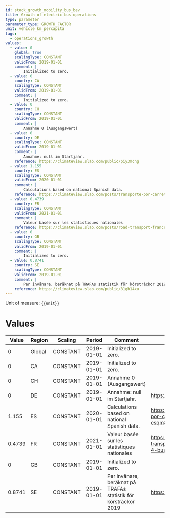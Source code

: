 ```yaml
---
id: stock_growth_mobility_bus_bev
title: Growth of electric bus operations
type: parameter
parameter_type: GROWTH_FACTOR
unit: vehicle_km_percapita
tags:
  - operations_growth
values:
  - value: 0
    global: True
    scalingType: CONSTANT
    validFrom: 2019-01-01
    comment: |
        Initialized to zero.
  - value: 0
    country: CA
    scalingType: CONSTANT
    validFrom: 2019-01-01
    comment: |
        Initialized to zero.
  - value: 0
    country: CH
    scalingType: CONSTANT
    validFrom: 2019-01-01
    comment: |
        Annahme 0 (Ausgangswert)
  - value: 0
    country: DE
    scalingType: CONSTANT
    validFrom: 2019-01-01
    comment: |
        Annahme: null im Startjahr.
    reference: https://climateview.slab.com/public/piy3mcng
  - value: 1.155
    country: ES
    scalingType: CONSTANT
    validFrom: 2020-01-01
    comment: |
        Calculations based on national Spanish data.
    reference: https://climateview.slab.com/posts/transporte-por-carretera-road-transport-esqm8w27#h9fvg-buses
  - value: 0.4739
    country: FR
    scalingType: CONSTANT
    validFrom: 2021-01-01
    comment: |
        Valeur basée sur les statistiques nationales
    reference: https://climateview.slab.com/posts/road-transport-france-eoxjg43o#hjygq-tableau-4-bus-et-cars
  - value: 0
    country: GB
    scalingType: CONSTANT
    validFrom: 2019-01-01
    comment: |
        Initialized to zero.
  - value: 0.8741
    country: SE
    scalingType: CONSTANT
    validFrom: 2019-01-01
    comment: |
        Per invånare, beräknat på TRAFAs statistik för körsträckor 2019
    reference: https://climateview.slab.com/public/81gb14xu
---
```



Unit of measure: `{{unit}}`


# Values


| Value | Region | Scaling | Period | Comment | Reference |
|-------|--------|---------|--------|---------|-----------|
| 0 | Global | CONSTANT | 2019-01-01 | Initialized to zero. |  |
| 0 | CA | CONSTANT | 2019-01-01 | Initialized to zero. |  |
| 0 | CH | CONSTANT | 2019-01-01 | Annahme 0 (Ausgangswert) |  |
| 0 | DE | CONSTANT | 2019-01-01 | Annahme: null im Startjahr. | https://climateview.slab.com/public/piy3mcng |
| 1.155 | ES | CONSTANT | 2020-01-01 | Calculations based on national Spanish data. | https://climateview.slab.com/posts/transporte-por-carretera-road-transport-esqm8w27#h9fvg-buses |
| 0.4739 | FR | CONSTANT | 2021-01-01 | Valeur basée sur les statistiques nationales | https://climateview.slab.com/posts/road-transport-france-eoxjg43o#hjygq-tableau-4-bus-et-cars |
| 0 | GB | CONSTANT | 2019-01-01 | Initialized to zero. |  |
| 0.8741 | SE | CONSTANT | 2019-01-01 | Per invånare, beräknat på TRAFAs statistik för körsträckor 2019 | https://climateview.slab.com/public/81gb14xu |


